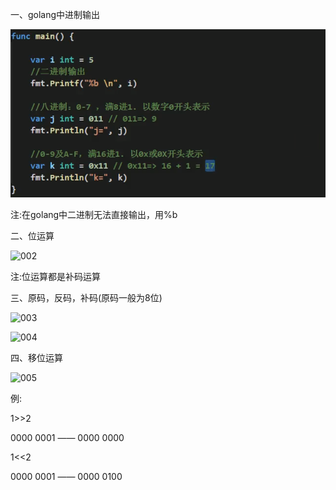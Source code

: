 

一、golang中进制输出

![001](001.png)

注:在golang中二进制无法直接输出，用%b

二、位运算

![002](D:\Golang_Notes\Golang运算符与进制转换\Golang进制转换\002.png)

注:位运算都是补码运算

三、原码，反码，补码(原码一般为8位)

![003](D:\Golang_Notes\Golang运算符与进制转换\Golang进制转换\003.png)

![004](D:\Golang_Notes\Golang运算符与进制转换\Golang进制转换\004.png)

四、移位运算

![005](D:\Golang_Notes\Golang运算符与进制转换\Golang进制转换\005.png)

例:

1>>2

0000 0001 —— 0000 0000

1<<2

0000 0001 —— 0000 0100